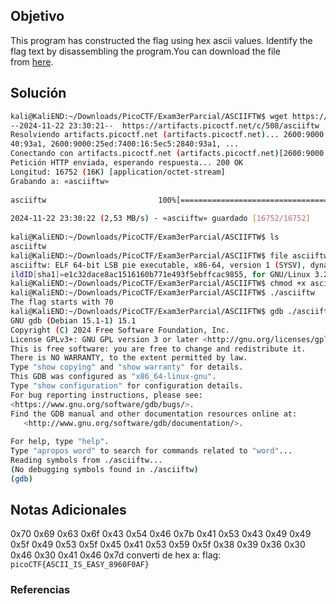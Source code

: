 ## Objetivo
This program has constructed the flag using hex ascii values. Identify the flag text by disassembling the program.You can download the file from [here](https://artifacts.picoctf.net/c/508/asciiftw).
## Solución
```bash
kali@KaliEND:~/Downloads/PicoCTF/Exam3erParcial/ASCIIFTW$ wget https://artifacts.picoctf.net/c/508/asciiftw  
--2024-11-22 23:30:21--  https://artifacts.picoctf.net/c/508/asciiftw  
Resolviendo artifacts.picoctf.net (artifacts.picoctf.net)... 2600:9000:25ed:7600:16:5ec5:2840:93a1, 2600:9000:25ed:8600:16:5ec5:28  
40:93a1, 2600:9000:25ed:7400:16:5ec5:2840:93a1, ...  
Conectando con artifacts.picoctf.net (artifacts.picoctf.net)[2600:9000:25ed:7600:16:5ec5:2840:93a1]:443... conectado.  
Petición HTTP enviada, esperando respuesta... 200 OK  
Longitud: 16752 (16K) [application/octet-stream]  
Grabando a: «asciiftw»  
  
asciiftw                         100%[========================================================>]  16,36K  --.-KB/s    en 0,006s     
  
2024-11-22 23:30:22 (2,53 MB/s) - «asciiftw» guardado [16752/16752]  
  
kali@KaliEND:~/Downloads/PicoCTF/Exam3erParcial/ASCIIFTW$ ls  
asciiftw  
kali@KaliEND:~/Downloads/PicoCTF/Exam3erParcial/ASCIIFTW$ file asciiftw    
asciiftw: ELF 64-bit LSB pie executable, x86-64, version 1 (SYSV), dynamically linked, interpreter /lib64/ld-linux-x86-64.so.2, Bu  
ildID[sha1]=e1c32dace8ac1516160b771e493f5ebffcac9855, for GNU/Linux 3.2.0, not stripped  
kali@KaliEND:~/Downloads/PicoCTF/Exam3erParcial/ASCIIFTW$ chmod +x asciiftw    
kali@KaliEND:~/Downloads/PicoCTF/Exam3erParcial/ASCIIFTW$ ./asciiftw    
The flag starts with 70  
kali@KaliEND:~/Downloads/PicoCTF/Exam3erParcial/ASCIIFTW$ gdb ./asciiftw  
GNU gdb (Debian 15.1-1) 15.1  
Copyright (C) 2024 Free Software Foundation, Inc.  
License GPLv3+: GNU GPL version 3 or later <http://gnu.org/licenses/gpl.html>  
This is free software: you are free to change and redistribute it.  
There is NO WARRANTY, to the extent permitted by law.  
Type "show copying" and "show warranty" for details.  
This GDB was configured as "x86_64-linux-gnu".  
Type "show configuration" for configuration details.  
For bug reporting instructions, please see:  
<https://www.gnu.org/software/gdb/bugs/>.  
Find the GDB manual and other documentation resources online at:  
   <http://www.gnu.org/software/gdb/documentation/>.  
  
For help, type "help".  
Type "apropos word" to search for commands related to "word"...  
Reading symbols from ./asciiftw...  
(No debugging symbols found in ./asciiftw)  
(gdb)
```
## Notas Adicionales
0x70 0x69 0x63 0x6f 0x43 0x54 0x46 0x7b 0x41 0x53 0x43 0x49 0x49 0x5f 0x49 0x53 0x5f 0x45 0x41 0x53 0x59 0x5f 0x38 0x39 0x36 0x30 0x46 0x30 0x41 0x46 0x7d converti de hex a:
flag: `picoCTF{ASCII_IS_EASY_8960F0AF}`
### Referencias